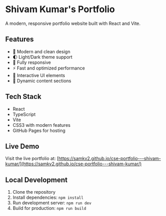 # Shivam Kumar's Portfolio

A modern, responsive portfolio website built with React and Vite.

## Features

- 🎨 Modern and clean design
- 🌓 Light/Dark theme support
- 📱 Fully responsive
- ⚡ Fast and optimized performance
- 🎯 Interactive UI elements
- 📝 Dynamic content sections

## Tech Stack

- React
- TypeScript
- Vite
- CSS3 with modern features
- GitHub Pages for hosting

## Live Demo

Visit the live portfolio at: [https://samkv2.github.io/cse-portfolio---shivam-kumar/](https://samkv2.github.io/cse-portfolio---shivam-kumar/)

## Local Development

1. Clone the repository
2. Install dependencies: `npm install`
3. Run development server: `npm run dev`
4. Build for production: `npm run build`
